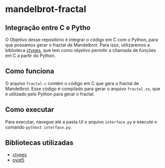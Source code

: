 # mandelbrot-fractal

## Integração entre C e Pytho
O Objetivo desse repositório é integrar o código em C com o Python, para que possamos gerar o fractal de Mandelbrot. Para isso, utilizaremos a biblioteca [ctypes](https://docs.python.org/3/library/ctypes.html), que tem como objetivo permitir a chamada de funções em C a partir do Python.
## Como funciona
O arquivo `fractal.c` contém o código em C que gera o fractal de Mandelbrot. Esse código é compilado para gerar o arquivo `fractal.so`, que é utilizado pelo Python para gerar o fractal.

## Como executar
Para executar, navegue até a pasta UI o arquivo `interface.py` e execute o comando `python3 interface.py`.


## Bibliotecas utilizadas
- [ctypes](https://docs.python.org/3/library/ctypes.html)
- [pyqt5](https://pypi.org/project/PyQt5/)


